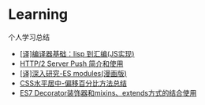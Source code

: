 # Learning
个人学习总结

* [[译]编译器基础：lisp 到汇编(JS实现)](https://github.com/wolful/Learning/issues/4)
* [HTTP/2 Server Push 简介和使用](https://github.com/wolful/Learning/issues/3)
* [[译]深入研究-ES modules(漫画版)](https://github.com/wolful/Learning/issues/2)
* [CSS水平居中-偏移百分比方法总结](https://github.com/wolful/Learning/blob/master/CSS/horizontalAlign.md)
* [ES7 Decorator装饰器和mixins、extends方式的结合使用](https://github.com/wolful/Learning/issues/1)
